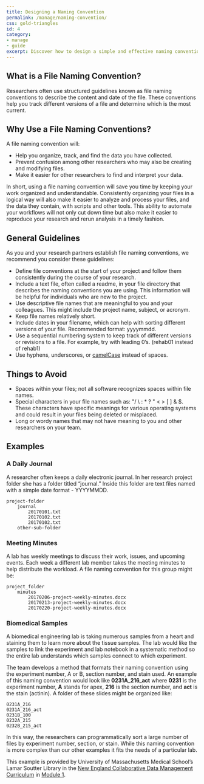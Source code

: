 ```yaml
---
title: Designing a Naming Convention
permalink: /manage/naming-convention/
css: gold-triangles
id: 4
category: 
- manage
- guide
excerpt: Discover how to design a simple and effective naming convention for your project.
---
```


## What is a File Naming Convention?

Researchers often use structured guidelines known as file naming conventions to describe the content and date of the file. These conventions help you track different versions of a file and determine which is the most current.

## Why Use a File Naming Conventions? 

A file naming convention will: 
+ Help you organize, track, and find the data you have collected.
+ Prevent confusion among other researchers who may also be creating and modifying files.
+ Make it easier for other researchers to find and interpret your data.

In short, using a file naming convention will save you time by keeping your work organized and understandable. Consistently organizing your files in a logical way will also make it easier to analyze and process your files, and the data they contain, with scripts and other tools. This ability to automate your workflows will not only cut down time but also make it easier to reproduce your research and rerun analysis in a timely fashion. 

## General Guidelines

As you and your research partners establish file naming conventions, we recommend you consider these guidelines:

+ Define file conventions at the start of your project and follow them consistently during the course of your research.
+ Include a text file, often called a readme, in your file directory that describes the naming conventions you are using. This information will be helpful for individuals who are new to the project.
+ Use descriptive file names that are meaningful to you and your colleagues. This might include the project name, subject, or acronym.
+ Keep file names relatively short.
+ Include dates in your filename, which can help with sorting different versions of your file. Recommended format: yyyymmdd.
+ Use a sequential numbering system to keep track of different versions or revisions to a file. For example, try with leading 0’s. (rehab01 instead of rehab1)
+ Use hyphens, underscores, or [camelCase](https://en.wikipedia.org/wiki/Camel_case) instead of spaces.

## Things to Avoid

+ Spaces within your files; not all software recognizes spaces within file names.
+ Special characters in your file names such as: "/ \ : * ? " < > [ ] & $. These characters have specific meanings for various  operating systems and could result in your files being deleted or misplaced.
+ Long or wordy names that may not have meaning to you and other researchers on your team.

## Examples 

### A Daily Journal 

A researcher often keeps a daily electronic journal. In her research project folder she has a folder titled “journal.” Inside this folder are text files named with a simple date format - YYYYMMDD. 

	project-folder 
		journal 
			20170101.txt
			20170102.txt
			20170102.txt
		other-sub-folder 

### Meeting Minutes

A lab has weekly meetings to discuss their work, issues, and upcoming events. Each week a different lab member takes the meeting minutes to help distribute the workload. A file naming convention for this group might be: 

	project_folder 
		minutes
			20170206-project-weekly-minutes.docx 
			20170213-project-weekly-minutes.docx
			20170220-project-weekly-minutes.docx 

### Biomedical Samples

A biomedical engineering lab is taking numerous samples from a heart and staining them to learn more about the tissue samples. The lab would like the samples to link the experiment and lab notebook in a systematic method so the entire lab understands which samples connect to which experiment. 

The team develops a method that formats their naming convention using the experiment number, A or B, section number, and stain used. An example of this naming convention would look like **0231A_216_act** where **0231** is the experiment number, **A** stands for apex, **216** is the section number, and **act** is the stain (actinin). A folder of these slides might be organized like: 

	0231A_216
	0231A_216_act 
	0231B_100
	0232A_215
	0232B_215_act

In this way, the researchers can programmatically sort a large number of files by experiment number, section, or stain. While this naming convention is more complex than our other examples it fits the needs of a particular lab.

This example is provided by University of Massachusetts Medical School’s Lamar Soutter Library in the [New England Collaborative Data Management Curriculum](http://library.umassmed.edu/necdmc/index) in [Module 1](http://library.umassmed.edu/necdmc/modules).

